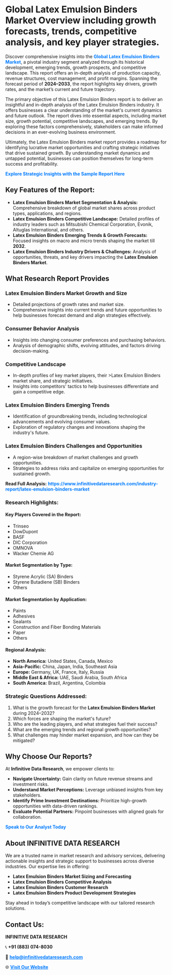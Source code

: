 <h1>Global Latex Emulsion Binders Market Overview including growth forecasts, trends, competitive analysis, and key player strategies.</h1>
<p>
Discover comprehensive insights into the 
<a href="https://www.infinitivedataresearch.com/industry-report/latex-emulsion-binders-market" rel="dofollow" style="color: #007BFF; text-decoration: none;"><strong>Global Latex Emulsion Binders Market</strong></a>, a pivotal industry segment analyzed through its historical development, emerging trends, growth prospects, and competitive landscape. This report offers an in-depth analysis of production capacity, revenue structures, cost management, and profit margins. Spanning the forecast period of <strong>2024–2033</strong>, the report highlights key drivers, growth rates, and the market’s current and future trajectory.
</p>
<p>
The primary objective of this Latex Emulsion Binders report is to deliver an insightful and in-depth analysis of the Latex Emulsion Binders industry. It offers businesses a clear understanding of the market's current dynamics and future outlook. The report dives into essential aspects, including market size, growth potential, competitive landscapes, and emerging trends. By exploring these factors comprehensively, stakeholders can make informed decisions in an ever-evolving business environment.
</p>
<p>
Ultimately, the Latex Emulsion Binders market report provides a roadmap for identifying lucrative market opportunities and crafting strategic initiatives that drive sustained growth. By understanding market dynamics and untapped potential, businesses can position themselves for long-term success and profitability.
</p>
<p>
<a href="https://www.infinitivedataresearch.com/request-sample/reportId=105646" style="color: #007BFF; text-decoration: none;"><strong>Explore Strategic Insights with the Sample Report Here</strong></a>
</p>

<h2>Key Features of the Report:</h2>
<ul>
<li><strong>Latex Emulsion Binders Market Segmentation & Analysis:</strong> Comprehensive breakdown of global market shares across product types, applications, and regions.</li>
<li><strong>Latex Emulsion Binders Competitive Landscape:</strong> Detailed profiles of industry leaders such as Mitsubishi Chemical Corporation, Evonik, Altuglas International, and others.</li>
<li><strong>Latex Emulsion Binders Emerging Trends & Growth Forecasts:</strong> Focused insights on macro and micro trends shaping the market till <strong>2032</strong>.</li>
<li><strong>Latex Emulsion Binders Industry Drivers & Challenges:</strong> Analysis of opportunities, threats, and key drivers impacting the <strong>Latex Emulsion Binders Market</strong>.</li>
</ul>

<h2>What Research Report Provides</h2>
<h3>Latex Emulsion Binders Market Growth and Size</h3>
<ul>
<li>Detailed projections of growth rates and market size.</li>
<li>Comprehensive insights into current trends and future opportunities to help businesses forecast demand and align strategies effectively.</li>
</ul>

<h3>Consumer Behavior Analysis</h3>
<ul>
<li>Insights into changing consumer preferences and purchasing behaviors.</li>
<li>Analysis of demographic shifts, evolving attitudes, and factors driving decision-making.</li>
</ul>

<h3>Competitive Landscape</h3>
<ul>
<li>In-depth profiles of key market players, their >Latex Emulsion Binders market share, and strategic initiatives.</li>
<li>Insights into competitors' tactics to help businesses differentiate and gain a competitive edge.</li>
</ul>

<h3>Latex Emulsion Binders Emerging Trends</h3>
<ul>
<li>Identification of groundbreaking trends, including technological advancements and evolving consumer values.</li>
<li>Exploration of regulatory changes and innovations shaping the industry's future.</li>
</ul>

<h3>Latex Emulsion Binders Challenges and Opportunities</h3>
<ul>
<li>A region-wise breakdown of market challenges and growth opportunities.</li>
<li>Strategies to address risks and capitalize on emerging opportunities for sustained growth.</li>
</ul>
<p><strong>Read Full Analysis:</strong> <a href="https://www.infinitivedataresearch.com/industry-report/latex-emulsion-binders-market" rel="dofollow" style="color: #007BFF; text-decoration: none;"><strong>https://www.infinitivedataresearch.com/industry-report/latex-emulsion-binders-market</strong></a></p>
<h3>Research Highlights:</h3>
<h4>Key Players Covered in the Report:</h4>
<ul><li>Trinseo</li><li>DowDupont</li><li>BASF</li><li>DIC Corporation</li><li>OMNOVA</li><li>Wacker Chemie AG</li></ul>
<h4>Market Segmentation by Type:</h4>
<ul><li>Styrene Acrylic (SA) Binders</li><li>Styrene Butadiene (SB) Binders</li><li>Others</li></ul>
<h4>Market Segmentation by Application:</h4>
<ul><li>Paints</li><li>Adhesives</li><li>Sealants</li><li>Construction and Fiber Bonding Materials</li><li>Paper</li><li>Others</li></ul>

<h4>Regional Analysis:</h4>
<ul>
<li><strong>North America:</strong> United States, Canada, Mexico</li>
<li><strong>Asia-Pacific:</strong> China, Japan, India, Southeast Asia</li>
<li><strong>Europe:</strong> Germany, UK, France, Italy, Russia</li>
<li><strong>Middle East & Africa:</strong> UAE, Saudi Arabia, South Africa</li>
<li><strong>South America:</strong> Brazil, Argentina, Colombia</li>
</ul>

<h3>Strategic Questions Addressed:</h3>
<ol>
<li>What is the growth forecast for the <strong>Latex Emulsion Binders Market</strong> during 2024–2032?</li>
<li>Which forces are shaping the market's future?</li>
<li>Who are the leading players, and what strategies fuel their success?</li>
<li>What are the emerging trends and regional growth opportunities?</li>
<li>What challenges may hinder market expansion, and how can they be mitigated?</li>
</ol>

<h2>Why Choose Our Reports?</h2>
<p>At <strong>Infinitive Data Research</strong>, we empower clients to:</p>
<ul>
<li><strong>Navigate Uncertainty:</strong> Gain clarity on future revenue streams and investment risks.</li>
<li><strong>Understand Market Perceptions:</strong> Leverage unbiased insights from key stakeholders.</li>
<li><strong>Identify Prime Investment Destinations:</strong> Prioritize high-growth opportunities with data-driven rankings.</li>
<li><strong>Evaluate Potential Partners:</strong> Pinpoint businesses with aligned goals for collaboration.</li>
</ul>
<p><a href="https://www.infinitivedataresearch.com/industry-report/latex-emulsion-binders-market" rel="dofollow" style="color: #007BFF; text-decoration: none;"><strong>Speak to Our Analyst Today</strong></a></p>

<h2>About INFINITIVE DATA RESEARCH</h2>
<p>We are a trusted name in market research and advisory services, delivering actionable insights and strategic support to businesses across diverse industries. Our expertise lies in offering:</p>
<ul>
<li><strong>Latex Emulsion Binders Market Sizing and Forecasting</strong></li>
<li><strong>Latex Emulsion Binders Competitive Analysis</strong></li>
<li><strong>Latex Emulsion Binders Customer Research</strong></li>
<li><strong>Latex Emulsion Binders Product Development Strategies</strong></li>
</ul>
<p>Stay ahead in today’s competitive landscape with our tailored research solutions.</p>

<h2>Contact Us:</h2>
<p><strong>INFINITIVE DATA RESEARCH</strong></p>
<p>📞 <strong>+91 (883) 074-8030</strong></p>
<p>📧 <strong><a href="mailto:help@infinitivedataresearch.com" style="color: #007BFF;">help@infinitivedataresearch.com</a></strong></p>
<p>🌐 <strong><a href="https://www.infinitivedataresearch.com" rel="dofollow" style="color: #007BFF;">Visit Our Website</a></strong></p>